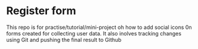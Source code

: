 # Register form
This repo is for practise/tutorial/mini-project oh how to add social icons 0n forms created for collecting user data.
It also inolves tracking changes using Git and pushing the final result to Github   